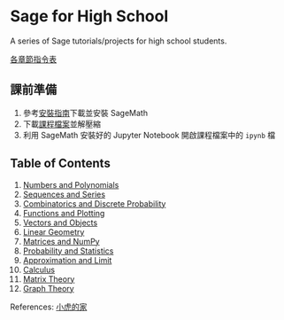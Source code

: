 # Sage for High School
A series of Sage tutorials/projects for high school students.

[各章節指令表](https://hackmd.io/@jlch3554/S16G7gv8I)

## 課前準備
1. 參考[安裝指南](https://docs.google.com/document/d/1CXc1Aw8qA_jpN2mar-i7Ik3jB3fswXYkGp9ww4Rb_QU/edit?usp=sharing)下載並安裝 SageMath
2. 下載[課程檔案](https://github.com/jephianlin/outreach/raw/master/Sage4HS/Sage4HS.zip)並解壓縮
3. 利用 SageMath 安裝好的 Jupyter Notebook 開啟課程檔案中的 `ipynb` 檔

## Table of Contents
1. [Numbers and Polynomials](01-Numbers-and-Polynomials.ipynb)
2. [Sequences and Series](02-Sequences-and-Series.ipynb)
3. [Combinatorics and Discrete Probability](03-Combinatorics-and-Discrete-Probability.ipynb)
4. [Functions and Plotting](04-Functions-and-Plotting.ipynb)
5. [Vectors and Objects](05-Vectors-and-Objects.ipynb)
6. [Linear Geometry](06-Linear-Geometry.ipynb)
7. [Matrices and NumPy](07-Matrices-and-NumPy.ipynb)
8. [Probability and Statistics](08-Probability-and-Statistics.ipynb)
9. [Approximation and Limit](09-Approximation-and-Limit.ipynb)
10. [Calculus](10-Calculus.ipynb)
11. [Matrix Theory](11-Matrix-Theory.ipynb) 
12. [Graph Theory](12-Graph-Theory.ipynb)

References: [小虎的家](https://sites.google.com/view/smallhuu/%E6%95%99%E5%AD%B8%E8%B3%87%E6%96%99)
